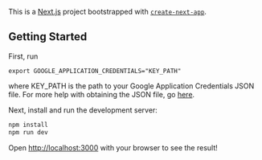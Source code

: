 This is a [Next.js](https://nextjs.org/) project bootstrapped with [`create-next-app`](https://github.com/vercel/next.js/tree/canary/packages/create-next-app).

## Getting Started

First, run 

```
export GOOGLE_APPLICATION_CREDENTIALS="KEY_PATH"
```

where KEY_PATH is the path to your Google Application Credentials JSON file. For more help with
obtaining the JSON file, go [here](https://cloud.google.com/natural-language/docs/reference/libraries#setting_up_authentication).

Next, install and run the development server:

```bash
npm install
npm run dev
```

Open [http://localhost:3000](http://localhost:3000) with your browser to see the result!
